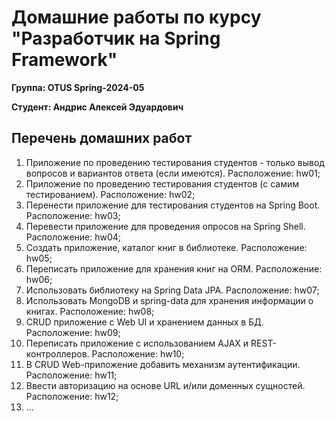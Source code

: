 # Домашние работы по курсу "Разработчик на Spring Framework"
**Группа: OTUS Spring-2024-05**

**Студент: Андрис Алексей Эдуардович**

## Перечень домашних работ
1. Приложение по проведению тестирования студентов - только вывод вопросов и вариантов ответа (если имеются). Расположение: hw01;
2. Приложение по проведению тестирования студентов (с самим тестированием). Расположение: hw02;
3. Перенести приложение для тестирования студентов на Spring Boot. Расположение: hw03;
4. Перевести приложение для проведения опросов на Spring Shell. Расположение: hw04;
5. Создать приложение, каталог книг в библиотеке. Расположение: hw05;
6. Переписать приложение для хранения книг на ORM. Расположение: hw06;
7. Использовать библиотеку на Spring Data JPA. Расположение: hw07;
8. Использовать MongoDB и spring-data для хранения информации о книгах. Расположение: hw08;
9. CRUD приложение с Web UI и хранением данных в БД. Расположение: hw09;
10. Переписать приложение с использованием AJAX и REST-контроллеров. Расположение: hw10;
11. В CRUD Web-приложение добавить механизм аутентификации. Расположение: hw11;
12. Ввести авторизацию на основе URL и/или доменных сущностей. Расположение: hw12;
13. ...
